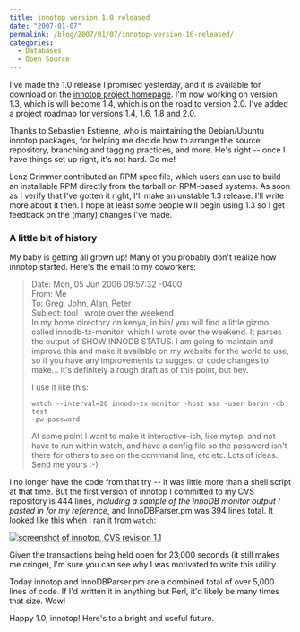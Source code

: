 ```yaml
---
title: innotop version 1.0 released
date: "2007-01-07"
permalink: /blog/2007/01/07/innotop-version-10-released/
categories:
  - Databases
  - Open Source
---
```

<p>I've made the 1.0 release I promised yesterday, and it is available for download on the <a href="http://code.google.com/p/innotop/">innotop project homepage</a>.  I'm now working on version 1.3, which is will become 1.4, which is on the road to version 2.0.  I've added a project roadmap for versions 1.4, 1.6, 1.8 and 2.0.</p>

<p>Thanks to Sebastien Estienne, who is maintaining the Debian/Ubuntu innotop packages, for helping me decide how to arrange the source repository, branching and tagging practices, and more.  He's right -- once I have things set up right, it's not hard.  Go me!</p>

<p>Lenz Grimmer contributed an RPM spec file, which users can use to build an installable RPM directly from the tarball on RPM-based systems.  As soon as I verify that I've gotten it right, I'll make an unstable 1.3 release.  I'll write more about it then.  I hope at least some people will begin using 1.3 so I get feedback on the (many) changes I've made.</p>

<h3>A little bit of history</h3>

<p>My baby is getting all grown up!  Many of you probably don't realize how innotop started.  Here's the email to my coworkers:</p>

<blockquote><p>Date: Mon, 05 Jun 2006 09:57:32 -0400<br />
From: Me<br />
To: Greg, John, Alan, Peter<br />
Subject: tool I wrote over the weekend<br /

<p>In my home directory on kenya, in bin/ you will find a little gizmo 
called innodb-tx-monitor, which I wrote over the weekend.  It parses the 
output of SHOW INNODB STATUS.  I am going to maintain and improve this 
and make it available on my website for the world to use, so if you have 
any improvements to suggest or code changes to make&#8230; it's definitely a 
rough draft as of this point, but hey.</p>

<p>I use it like this:</p>

<p><code>watch --interval=20 innodb-tx-monitor -host usa -user baron -db test 
-pw password</code></p>

<p>At some point I want to make it interactive-ish, like mytop, and not 
have to run within watch, and have a config file so the password isn't 
there for others to see on the command line, etc etc.  Lots of ideas. 
Send me yours :-)</p></blockquote>

<p>I no longer have the code from that try -- it was little more than a shell script at that time.  But the first version of innotop I committed to my CVS repository is 444 lines, <em>including a sample of the InnoDB monitor output I pasted in for my reference</em>, and InnoDBParser.pm was 394 lines total.  It looked like this when I ran it from <code>watch</code>:</p>

<p><a href="/articles/innotop-blast-from-past.png"><img src="/articles/innotop-blast-from-past-thumb.png" alt="screenshot of innotop, CVS revision 1.1" /></a></p>

<p>Given the transactions being held open for 23,000 seconds (it still makes me cringe), I'm sure you can see why I was motivated to write this utility.</p>

<p>Today innotop and InnoDBParser.pm are a combined total of over 5,000 lines of code.  If I'd written it in anything but Perl, it'd likely be many times that size.  Wow!</p>

<p>Happy 1.0, innotop!  Here's to a bright and useful future.</p>
